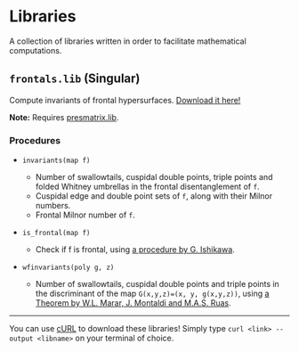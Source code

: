 # Libraries

A collection of libraries written in order to facilitate mathematical computations.

## `frontals.lib` (Singular)

Compute invariants of frontal hypersurfaces.
[Download it here!](https://github.com/cuspidalcoffee/Singular/tree/main/Frontales)

**Note:** Requires
[presmatrix.lib](https://sites.google.com/site/aldicio/publicacoes/presentation-matrix-algorithm).

### Procedures

* `invariants(map f)`
	* Number of swallowtails, cuspidal double points, triple points and folded
	Whitney umbrellas in the frontal disentanglement of `f`.
	* Cuspidal edge and double point sets of `f`, along with their Milnor numbers.
	* Frontal Milnor number of `f`.
        
* `is_frontal(map f)`
	* Check if f is frontal, using
	[a procedure by G. Ishikawa](https://arxiv.org/abs/1808.09594).
    
* `wfinvariants(poly g, z)`
	* Number of swallowtails, cuspidal double points and triple points in the
	discriminant of the map `G(x,y,z)=(x, y, g(x,y,z))`, using
	[a Theorem by W.L. Marar, J. Montaldi and M.A.S. Ruas](https://www.researchgate.net/publication/2821582_Multiplicities_of_Zero-Schemes_in_Quasihomogeneous_Corank-1_Singularities).

---

You can use [cURL](https://curl.se/) to download these libraries!
Simply type `curl <link> --output <libname>` on your terminal of choice. 
